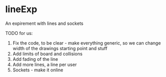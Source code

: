 # lineExp
An expirement with lines and sockets


TODO for us:

1) Fix the code, to be clear - make everything generic, so we can change width of the drawings starting point and stuff
2) Add limits of board and collisions
3) Add fading of the line
4) Add more lines, a line per user
5) Sockets - make it online
